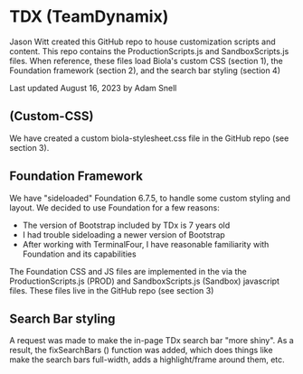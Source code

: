 # TDX (TeamDynamix)
Jason Witt created this GitHub repo to house customization scripts and content.
This repo contains the ProductionScripts.js and SandboxScripts.js files. When reference, these files load Biola's custom CSS (section 1), the Foundation framework (section 2), and the search bar styling (section 4)

Last updated August 16, 2023 by Adam Snell

## (Custom-CSS)
We have created a custom biola-stylesheet.css file in the GitHub repo (see section 3).

## Foundation Framework

We have "sideloaded" Foundation 6.7.5, to handle some custom styling and layout. We decided to use Foundation for a few reasons:
- The version of Bootstrap included by TDx is 7 years old
- I had trouble sideloading a newer version of Bootstrap
- After working with TerminalFour, I have reasonable familiarity with Foundation and its capabilities 
    
The Foundation CSS and JS files are implemented in the  via the ProductionScripts.js (PROD) and SandboxScripts.js (Sandbox) javascript files. These files live in the GitHub repo (see section 3)

## Search Bar styling
A request was made to make the in-page TDx search bar "more shiny". As a result, the fixSearchBars () function was added, which does things like make the search bars full-width, adds a highlight/frame around them, etc.
